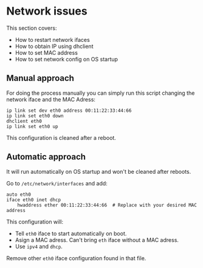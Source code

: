 # Network issues
This section covers:

* How to restart network ifaces
* How to obtain IP using dhclient
* How to set MAC address
* How to set network config on OS startup 

## Manual approach

For doing the process manually you can simply run this script changing the network iface and the MAC Adress:

```console
ip link set dev eth0 address 00:11:22:33:44:66
ip link set eth0 down
dhclient eth0
ip link set eth0 up
```

This configuration is cleaned after a reboot.

## Automatic approach

It will run automatically on OS startup and won't be cleaned after reboots.

Go to `/etc/network/interfaces` and add:

```console
auto eth0
iface eth0 inet dhcp
    hwaddress ether 00:11:22:33:44:66  # Replace with your desired MAC address
```

This configuration will:

* Tell `eth0` iface to start automatically on boot.
* Asign a MAC adress. Can't bring `eth` iface without a MAC adress.
* Use `ipv4` and `dhcp`.

Remove other `eth0` iface configuration found in that file.
